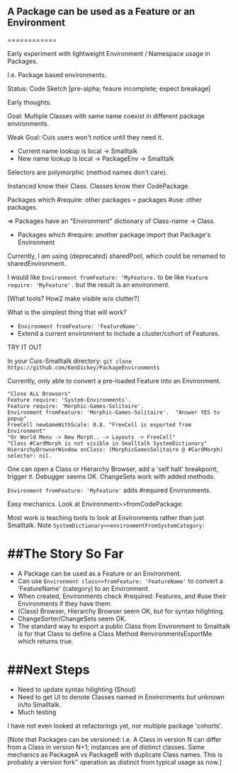 ## A Package can be used as a Feature or an Environment
============

Early experiment with lightweight Environment / Namespace usage in Packages.

I.e. Package based environments.

Status: Code Sketch [pre-alpha; feaure incomplete; expect breakage]


Early thoughts:

Goal: Multiple Classes with same name coexist in different package environments.

Weak Goal: Cuis users won't notice until they need it.

- Current name lookup is local -> Smalltalk
- New name lookup is local -> PackageEnv -> Smalltalk

Selectors are polymorphic (method names don't care).

Instanced know their Class.  Classes know their CodePackage.

Packages which #require: other packages = packages #use: other packages.

=> Packages have an "Environment" dictionary of Class-name -> Class.

- Packages which #require: another package import that Package's Environment

Currently, I am using (deprecated) sharedPool, which could be renamed to sharedEnvironment.

I would like ```Environment fromFeature: 'MyFeature.``` to be like ```Feature require: 'MyFeature'.``` but the result is an environment.


[What tools?  How2 make visible w/o clutter?]

What is the simplest thing that will work?

- ```Environment fromFeature: 'FeatureName'.```
- Extend a current environment to include a cluster/cohort of Features.

TRY IT OUT

In your Cuis-Smalltalk directory:
```git clone https://github.com/KenDickey/PackageEnvironments```

Currently, only able to convert a pre-loaded Feature into an Environment.

````smalltalk
"Close ALL Browsers"
Feature require: 'System-Environments'.
Feature require: 'Morphic-Games-Solitaire'.
Environment fromFeature: 'Morphic-Games-Solitaire'.  "Answer YES to popup"
FreeCell newGameWithScale: 0.8. "FreeCell is exported from Environment"
"Or World Menu -> New Morph.. -> Layouts -> FreeCell"
"Class #CardMorph is not visible in Smalltalk SystemDictionary"
HierarchyBrowserWindow onClass: (MorphicGamesSolitaire @ #CardMorph) selector: nil.
````

One can open a Class or Hierarchy Browser, add a 'self halt' breakpoint, trigger it.  Debugger seems OK.  ChangeSets work with added methods.

```Environment fromFeature: 'MyFeature'``` adds #required Environments.

Easy mechanics.  Look at Environment>>fromCodePackage:

Most work is teaching tools to look at Environments rather than just Smalltalk.  Note ```SystemDictionary>>environmentFromSystemCategory:```

##The Story So Far
==========
- A Package can be used as a Feature or an Environment.
- Can use ```Environment class>>fromFeature: 'FeatureName'``` to convert a 'FeatureName' (category) to an Environment.
- When created, Environments check #required: Features, and #use their Environments if they have them.
- (Class) Browser, Hierarchy Browser seem OK, but for syntax hilighting.
- ChangeSorter/ChangeSets seem OK.
- The standard way to export a public Class from Environment to Smalltalk is for that Class to define a Class Method #environmentsExportMe which returns true.


##Next Steps
==========
- Need to update syntax hilighting (Shout) 
- Need to get UI to denote Classes named in Environments but unknown in/to Smalltalk.
- Much testing

I have not even looked at refactorings yet, nor multiple package 'cohorts'.

[Note that Packages can be versioned: I.e. A Class in version N can differ from a Class in version N+1; instances are of distinct classes.  Same mechanics as PackageA vs PackageB with duplicate Class names.  This is probably a version fork" operation as distinct from typical usage as now.]

